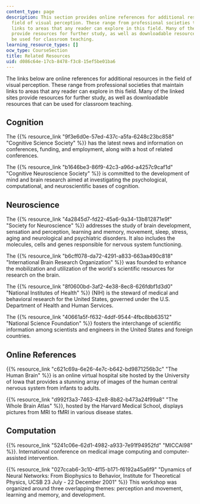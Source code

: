 ```yaml
---
content_type: page
description: This section provides online references for additional resources in the
  field of visual perception. These range from professional societies that maintain
  links to areas that any reader can explore in this field. Many of the linked sites
  provide resources for further study, as well as downloadable resources that can
  be used for classroom teaching.
learning_resource_types: []
ocw_type: CourseSection
title: Related Resources
uid: d086c64e-17cb-8478-f3c8-15ef5be01ba6
---
```


The links below are online references for additional resources in the field of visual perception. These range from professional societies that maintain links to areas that any reader can explore in this field. Many of the linked sites provide resources for further study, as well as downloadable resources that can be used for classroom teaching.

Cognition
---------

The {{% resource_link "9f3e6d0e-57ed-437c-a5fa-6248c23bc858" "Cognitive Science Society" %}} has the latest news and information on conferences, funding, and employment, along with a host of related conferences.

The {{% resource_link "b1646be3-86f9-42c3-a96d-a4257c9caf1d" "Cognitive Neuroscience Society" %}} is committed to the development of mind and brain research aimed at investigating the psychological, computational, and neuroscientific bases of cognition.

Neuroscience
------------

The {{% resource_link "4a2845d7-fd22-45a6-9a34-13b812871e9f" "Society for Neuroscience" %}} addresses the study of brain development, sensation and perception, learning and memory, movement, sleep, stress, aging and neurological and psychiatric disorders. It also includes the molecules, cells and genes responsible for nervous system functioning.

The {{% resource_link "b6cff078-da72-4291-a833-663aa490c818" "International Brain Research Organization" %}} was founded to enhance the mobilization and utilization of the world's scientific resources for research on the brain.

The {{% resource_link "8f0600bd-3af2-4e38-8ec8-626fdbf1d3d0" "National Institutes of Health" %}} (NIH) is the steward of medical and behavioral research for the United States, governed under the U.S. Department of Health and Human Services.

The {{% resource_link "40661a5f-f632-4ddf-9544-4fbc8bb63512" "National Science Foundation" %}} fosters the interchange of scientific information among scientists and engineers in the United States and foreign countries.

Online References
-----------------

{{% resource_link "c621c69a-6e26-4e7c-b642-bd9871256b3c" "The Human Brain" %}} is an online virtual hospital site hosted by the University of Iowa that provides a stunning array of images of the human central nervous system from infants to adults.

{{% resource_link "d992f3a3-7463-42e8-8b82-b473a24f99a8" "The Whole Brain Atlas" %}}, hosted by the Harvard Medical School, displays pictures from MRI to fMRI in various disease states.

Computation
-----------

{{% resource_link "5241c06e-62d1-4982-a933-7e91f94952fd" "MICCAI98" %}}. International conference on medical image computing and computer-assisted intervention.

{{% resource_link "027ccab6-3c10-4f15-b171-f6192a45a6f9" "Dynamics of Neural Networks: From Biophysics to Behavior, Institute for Theoretical Physics, UCSB 23 July - 22 December 2001" %}} This workshop was organized around three overlapping themes: perception and movement, learning and memory, and development.